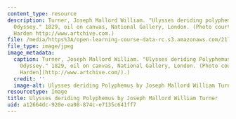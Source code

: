 ```yaml
---
content_type: resource
description: Turner, Joseph Mallord William. "Ulysses deriding polyphemus - Homer's
  Odyssey." 1829, oil on canvas, National Gallery, London. (Photo courtesy of Mark
  Harden http://www.artchive.com.)
file: /media/https%3A/open-learning-course-data-rc.s3.amazonaws.com/21l-001-foundations-of-western-culture-homer-to-dante-fall-2008/a12664dc920eea98874ce7135c641ff7_21l-001f08-th.jpg
file_type: image/jpeg
image_metadata:
  caption: Turner, Joseph Mallord William. "Ulysses deriding Polyphemus - Homer's
    Odyssey." 1829, oil on canvas, National Gallery, London. (Photo courtesy of [Mark
    Harden](http://www.artchive.com/).)
  credit: ''
  image-alt: Ulysses deriding Polyphemus by Joseph Mallord William Turner.
resourcetype: Image
title: Ulysses deriding Polyphemus by Joseph Mallord William Turner
uid: a12664dc-920e-ea98-874c-e7135c641ff7
---
```

